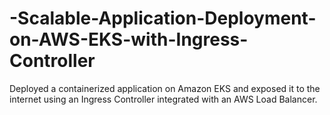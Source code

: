 # -Scalable-Application-Deployment-on-AWS-EKS-with-Ingress-Controller
Deployed a containerized application on Amazon EKS and exposed it to the internet using an Ingress Controller integrated with an AWS Load Balancer.
